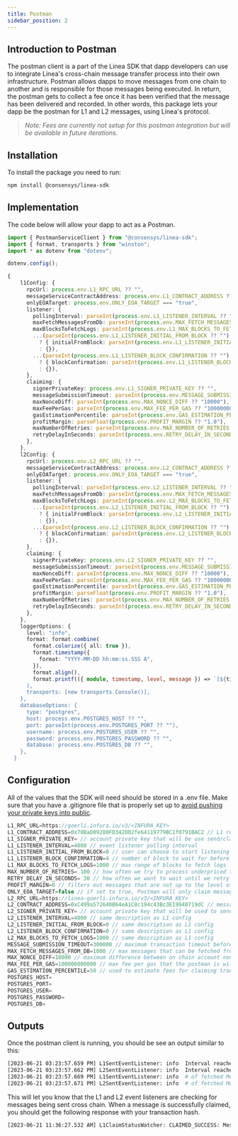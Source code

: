 ```yaml
---
title: Postman
sidebar_position: 2
---
```


## Introduction to Postman

The postman client is a part of the Linea SDK that dapp developers can use to integrate Linea's cross-chain message transfer process into their own infrastructure. Postman allows dapps to move messages from one chain to another and is responsible for those messages being executed. In return, the postman gets to collect a fee once it has been verified that the message has been delivered and recorded. In other words, this package lets your dapp be the postman for L1 and L2 messages, using Linea's protocol.

> _Note: Fees are currently not setup for this postman integration but will be available in future iterations._

## Installation

To install the package you need to run:

```bash
npm install @consensys/linea-sdk
```

## Implementation

The code below will allow your dapp to act as a Postman.

```typescript
import { PostmanServiceClient } from "@consensys/linea-sdk";
import { format, transports } from "winston";
import * as dotenv from "dotenv";

dotenv.config();

{
    l1Config: {
      rpcUrl: process.env.L1_RPC_URL ?? "",
      messageServiceContractAddress: process.env.L1_CONTRACT_ADDRESS ?? "",
      onlyEOATarget: process.env.ONLY_EOA_TARGET === "true",
      listener: {
        pollingInterval: parseInt(process.env.L1_LISTENER_INTERVAL ?? "4000"),
        maxFetchMessagesFromDb: parseInt(process.env.MAX_FETCH_MESSAGES_FROM_DB ?? "1000"),
        maxBlocksToFetchLogs: parseInt(process.env.L1_MAX_BLOCKS_TO_FETCH_LOGS ?? "1000"),
        ...(parseInt(process.env.L1_LISTENER_INITIAL_FROM_BLOCK ?? "") >= 0
          ? { initialFromBlock: parseInt(process.env.L1_LISTENER_INITIAL_FROM_BLOCK ?? "") }
          : {}),
        ...(parseInt(process.env.L1_LISTENER_BLOCK_CONFIRMATION ?? "") >= 0
          ? { blockConfirmation: parseInt(process.env.L1_LISTENER_BLOCK_CONFIRMATION ?? "") }
          : {}),
      },
      claiming: {
        signerPrivateKey: process.env.L1_SIGNER_PRIVATE_KEY ?? "",
        messageSubmissionTimeout: parseInt(process.env.MESSAGE_SUBMISSION_TIMEOUT ?? "300000"),
        maxNonceDiff: parseInt(process.env.MAX_NONCE_DIFF ?? "10000"),
        maxFeePerGas: parseInt(process.env.MAX_FEE_PER_GAS ?? "100000000000"),
        gasEstimationPercentile: parseInt(process.env.GAS_ESTIMATION_PERCENTILE ?? "50"),
        profitMargin: parseFloat(process.env.PROFIT_MARGIN ?? "1.0"),
        maxNumberOfRetries: parseInt(process.env.MAX_NUMBER_OF_RETRIES ?? "100"),
        retryDelayInSeconds: parseInt(process.env.RETRY_DELAY_IN_SECONDS ?? "30"),
      },
    },
    l2Config: {
      rpcUrl: process.env.L2_RPC_URL ?? "",
      messageServiceContractAddress: process.env.L2_CONTRACT_ADDRESS ?? "",
      onlyEOATarget: process.env.ONLY_EOA_TARGET === "true",
      listener: {
        pollingInterval: parseInt(process.env.L2_LISTENER_INTERVAL ?? "4000"),
        maxFetchMessagesFromDb: parseInt(process.env.MAX_FETCH_MESSAGES_FROM_DB ?? "1000"),
        maxBlocksToFetchLogs: parseInt(process.env.L2_MAX_BLOCKS_TO_FETCH_LOGS ?? "1000"),
        ...(parseInt(process.env.L2_LISTENER_INITIAL_FROM_BLOCK ?? "") >= 0
          ? { initialFromBlock: parseInt(process.env.L2_LISTENER_INITIAL_FROM_BLOCK ?? "") }
          : {}),
        ...(parseInt(process.env.L2_LISTENER_BLOCK_CONFIRMATION ?? "") >= 0
          ? { blockConfirmation: parseInt(process.env.L2_LISTENER_BLOCK_CONFIRMATION ?? "") }
          : {}),
      },
      claiming: {
        signerPrivateKey: process.env.L2_SIGNER_PRIVATE_KEY ?? "",
        messageSubmissionTimeout: parseInt(process.env.MESSAGE_SUBMISSION_TIMEOUT ?? "300000"),
        maxNonceDiff: parseInt(process.env.MAX_NONCE_DIFF ?? "10000"),
        maxFeePerGas: parseInt(process.env.MAX_FEE_PER_GAS ?? "100000000000"),
        gasEstimationPercentile: parseInt(process.env.GAS_ESTIMATION_PERCENTILE ?? "50"),
        profitMargin: parseFloat(process.env.PROFIT_MARGIN ?? "1.0"),
        maxNumberOfRetries: parseInt(process.env.MAX_NUMBER_OF_RETRIES ?? "100"),
        retryDelayInSeconds: parseInt(process.env.RETRY_DELAY_IN_SECONDS ?? "30"),
      },
    },
    loggerOptions: {
      level: "info",
      format: format.combine(
        format.colorize({ all: true }),
        format.timestamp({
          format: "YYYY-MM-DD hh:mm:ss.SSS A",
        }),
        format.align(),
        format.printf(({ module, timestamp, level, message }) => `[${timestamp}] ${module}: ${level} ${message}`),
      ),
      transports: [new transports.Console()],
    },
    databaseOptions: {
      type: "postgres",
      host: process.env.POSTGRES_HOST ?? "",
      port: parseInt(process.env.POSTGRES_PORT ?? ""),
      username: process.env.POSTGRES_USER ?? "",
      password: process.env.POSTGRES_PASSWORD ?? "",
      database: process.env.POSTGRES_DB ?? "",
    },
  }
```

## Configuration

All of the values that the SDK will need should be stored in a .env file. Make sure that you have a .gitignore file that is properly set up to [avoid pushing your private keys into public](https://consensys.net/blog/developers/how-to-avoid-uploading-your-private-key-to-github-approaches-to-prevent-making-your-secrets-public/).

```javascript
L1_RPC_URL=https://goerli.infura.io/v3/<INFURA_KEY>
L1_CONTRACT_ADDRESS=0x70BaD09280FD342D02fe64119779BC1f0791BAC2 // L1 rollup smart-contract
L1_SIGNER_PRIVATE_KEY= // account private key that will be use send/claim transactions
L1_LISTENER_INTERVAL=4000 // event listener polling interval
L1_LISTENER_INITIAL_FROM_BLOCK=0 // user can choose to start listening for events from this specific block. Default value is the block of the latest message sent stored in the DB
L1_LISTENER_BLOCK_CONFIRMATION=4 // number of block to wait for before listening to events. The range of blocks that we use to listen for events is (fromBlock -> 'latest' - blockConfirmation)
L1_MAX_BLOCKS_TO_FETCH_LOGS=1000 // max range of blocks to fetch logs
MAX_NUMBER_OF_RETRIES= 100 // how often we try to process underpriced transaction
RETRY_DELAY_IN_SECONDS= 30 // how often we want to wait until we retry the transaction in seconds
PROFIT_MARGIN=0 // filters out messages that are not up to the level of profit margin of the postman 
ONLY_EOA_TARGET=false // if set to true, Postman will only claim messages when the target address is an EOA
L2_RPC_URL=https://linea-goerli.infura.io/v3/<INFURA_KEY>
L2_CONTRACT_ADDRESS=0xC499a572640B64eA1C8c194c43Bc3E19940719dC // message service smart contract address to listen to
L2_SIGNER_PRIVATE_KEY= // account private key that will be used to send/claim transactions
L2_LISTENER_INTERVAL=4000 // same description as L1 config
L2_LISTENER_INITIAL_FROM_BLOCK=0 // same description as L1 config
L2_LISTENER_BLOCK_CONFIRMATION=0 // same description as L1 config
L2_MAX_BLOCKS_TO_FETCH_LOGS=1000 // same description as L1 config
MESSAGE_SUBMISSION_TIMEOUT=300000 // maximum transaction timeout before doing a retry
MAX_FETCH_MESSAGES_FROM_DB=1000 // max messages that can be fetched from the DB per db query
MAX_NONCE_DIFF=10000 // maximum difference between on chain account nonce and in memory account nonce
MAX_FEE_PER_GAS=100000000000 // max fee per gas that the postman is willing to pay
GAS_ESTIMATION_PERCENTILE=50 // used to estimate fees for claiming transactions using the eth_feeHistory Infura rpc endpoint. It is the percentile value to sample from each block's effective priority fees per gas in ascending order, weighted by gas used. (https://docs.infura.io/networks/ethereum/json-rpc-methods/eth_feehistory)
POSTGRES_HOST=
POSTGRES_PORT=
POSTGRES_USER=
POSTGRES_PASSWORD=
POSTGRES_DB=

```

## Outputs

Once the postman client is running, you should be see an output similar to this:

```bash
[2023-06-21 03:23:57.659 PM] L1SentEventListener: info  Interval reached every 4000 ms, checking from 223 to 224
[2023-06-21 03:23:57.662 PM] L2SentEventListener: info  Interval reached every 4000 ms, checking from 0 to 0
[2023-06-21 03:23:57.669 PM] L1SentEventListener: info  # of fetched MessageSent events: 0
[2023-06-21 03:23:57.671 PM] L2SentEventListener: info  # of fetched MessageSent events: 0

```

This will let you know that the L1 and L2 event listeners are checking for messages being sent cross chain. When a message is successfully claimed, you should get the following response with your transaction hash.

```bash
[2023-06-21 11:36:27.532 AM] L1ClaimStatusWatcher: CLAIMED_SUCCESS: Message with tx hash 0x433da33239ce08dbd6951e436e16bcfe5be944a8ab089415653b4ad9ae22b15b has been claimed.
```
